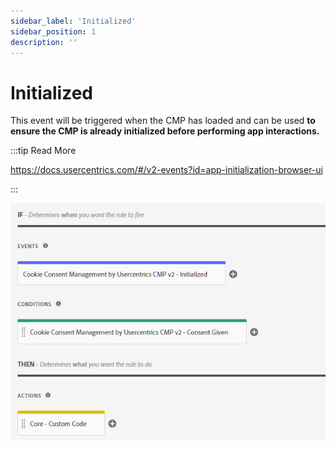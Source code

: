 ```yaml
---
sidebar_label: 'Initialized'
sidebar_position: 1
description: ''
---
```


# Initialized

This event will be triggered when the CMP has loaded and can be used **to ensure the CMP is already initialized before performing app interactions.**

:::tip Read More

https://docs.usercentrics.com/#/v2-events?id=app-initialization-browser-ui

:::

![Initialized.png](./img/Initialized.png)
